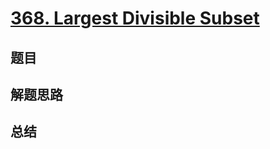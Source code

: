 # [368. Largest Divisible Subset](https://leetcode.com/problems/largest-divisible-subset/)

## 题目


## 解题思路


## 总结


